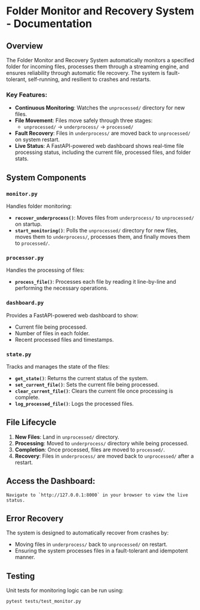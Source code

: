 # Folder Monitor and Recovery System - Documentation

## Overview

The Folder Monitor and Recovery System automatically monitors a specified folder for incoming files, processes them through a streaming engine, and ensures reliability through automatic file recovery. The system is fault-tolerant, self-running, and resilient to crashes and restarts.

### Key Features:
- **Continuous Monitoring**: Watches the `unprocessed/` directory for new files.
- **File Movement**: Files move safely through three stages: 
  - `unprocessed/` → `underprocess/` → `processed/`
- **Fault Recovery**: Files in `underprocess/` are moved back to `unprocessed/` on system restart.
- **Live Status**: A FastAPI-powered web dashboard shows real-time file processing status, including the current file, processed files, and folder stats.

## System Components

### `monitor.py`
Handles folder monitoring:
- **`recover_underprocess()`**: Moves files from `underprocess/` to `unprocessed/` on startup.
- **`start_monitoring()`**: Polls the `unprocessed/` directory for new files, moves them to `underprocess/`, processes them, and finally moves them to `processed/`.

### `processor.py`
Handles the processing of files:
- **`process_file()`**: Processes each file by reading it line-by-line and performing the necessary operations.

### `dashboard.py`
Provides a FastAPI-powered web dashboard to show:
- Current file being processed.
- Number of files in each folder.
- Recent processed files and timestamps.

### `state.py`
Tracks and manages the state of the files:
- **`get_state()`**: Returns the current status of the system.
- **`set_current_file()`**: Sets the current file being processed.
- **`clear_current_file()`**: Clears the current file once processing is complete.
- **`log_processed_file()`**: Logs the processed files.

## File Lifecycle
1. **New Files**: Land in `unprocessed/` directory.
2. **Processing**: Moved to `underprocess/` directory while being processed.
3. **Completion**: Once processed, files are moved to `processed/`.
4. **Recovery**: Files in `underprocess/` are moved back to `unprocessed/` after a restart.

## Access the Dashboard:
    Navigate to `http://127.0.0.1:8000` in your browser to view the live status.

## Error Recovery
The system is designed to automatically recover from crashes by:
- Moving files in `underprocess/` back to `unprocessed/` on restart.
- Ensuring the system processes files in a fault-tolerant and idempotent manner.

## Testing
Unit tests for monitoring logic can be run using:
```bash
pytest tests/test_monitor.py
